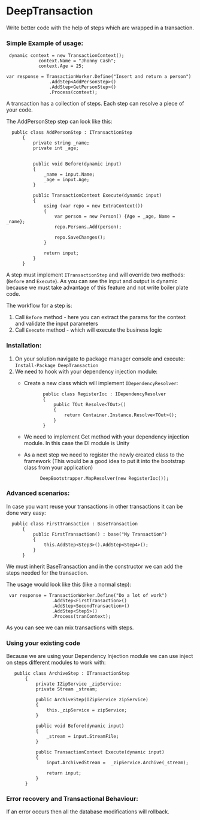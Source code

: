 # DeepTransaction
Write better code with the help of steps which are wrapped in a transaction.

### Simple Example of usage:

   ```
    dynamic context = new TransactionContext();
               context.Name = "Jhonny Cash";
               context.Age = 25;
   
   var response = TransactionWorker.Define("Insert and return a person")
                   .AddStep<AddPersonStep>()
                   .AddStep<GetPersonStep>()
                   .Process(context);
   ```
A transaction has a collection of steps. Each step can resolve a piece of your code.
   
The AddPersonStep step can look like this:
  ```
    public class AddPersonStep : ITransactionStep
        {
            private string _name;
            private int _age;
    
    
            public void Before(dynamic input)
            {
                _name = input.Name;
                _age = input.Age;
            }
    
            public TransactionContext Execute(dynamic input)
            {
                using (var repo = new ExtraContext())
                {
                    var person = new Person() {Age = _age, Name = _name};
                    repo.Persons.Add(person);
    
                    repo.SaveChanges();
                }
    
                return input;
            }
        }
  ```

  A step must implement `ITransactionStep` and will override two methods: (`Before` and `Execute`).
  As you can see the input and output is dynamic because we must take advantage of this feature and not write boiler plate code.
  
  The workflow for a step is: 
     
     
   1. Call `Before` method - here you can extract the params for the context and validate the input parameters
   2. Call `Execute` method - which will execute the business logic
  
   ### Installation:
   1. On your solution navigate to package manager console and execute:  `Install-Package DeepTransaction`
   2. We need to hook with your dependency injection module:
       - Create a new class which will implement `IDependencyResolver`: 
                
                    public class RegisterIoc : IDependencyResolver
                    {
                        public TOut Resolve<TOut>()
                        {
                            return Container.Instance.Resolve<TOut>();
                        }
                    }
       - We need to implement Get method with your dependency injection module. In this case the DI module is Unity
       - As a next step we need to register the newly created class to the framework (This would be a good idea to put it into the bootstrap class from your application)
                    
                   DeepBootstrapper.MapResolver(new RegisterIoc());
                   
   ### Advanced scenarios:
   
   In case you want reuse your transactions in other transactions it can be done very easy: 
      
      public class FirstTransaction : BaseTransaction
          {
              public FirstTransaction() : base("My Transaction")
              {
                  this.AddStep<Step3>().AddStep<Step4>();
              }
          }
          
      
   We must inherit BaseTransaction and in the constructor we can add the steps needed for the transaction.
   
   The usage would look like this (like a normal step):
   
     var response = TransactionWorker.Define("Do a lot of work")
                     .AddStep<FirstTransaction>()
                     .AddStep<SecondTransaction>()
                     .AddStep<Step5>()
                     .Process(tranContext);
                        
   As you can see we can mix transactions with steps.
   
   ### Using your existing code
   
   Because we are using your Dependency Injection module we can use inject on steps different modules to work with:
       
       public class ArchiveStep : ITransactionStep
           {
               private IZipService _zipService;
               private Stream _stream;
       
               public ArchiveStep(IZipService zipService)
               {
                   this._zipService = zipService;
               }
       
               public void Before(dynamic input)
               {
                   _stream = input.StreamFile;
               }
       
               public TransactionContext Execute(dynamic input)
               {
                   input.ArchivedStream =  _zipService.Archive(_stream);
                   
                   return input;
               }
           }
   
   ### Error recovery and Transactional Behaviour:
   If an error occurs then all the database modifications will rollback.  